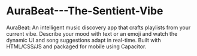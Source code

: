# AuraBeat---The-Sentient-Vibe
AuraBeat: An intelligent music discovery app that crafts playlists from your current vibe. Describe your mood with text or an emoji and watch the dynamic UI and song suggestions adapt in real-time. Built with HTML/CSS/JS and packaged for mobile using Capacitor.
